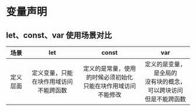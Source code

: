 # 变量声明

## let、const、var 使用场景对比

|场景  | let | const |var|
| :------:| :------: | :------: | :------: |
| 定义层面| 定义变量，只能在块作用域访问<br/>不能跨函数 | 定义的是常量，使用的时候必须初始化<br/>只能在块作用域访问<br/>不能修改 |定义的是变量，是全局的<br/>没有块的概念，可以跨块访问<br/>但是不能跨函数